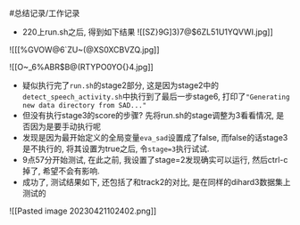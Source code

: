 #总结记录/工作记录 

- 220上run.sh之后, 得到如下结果
![[SZ}9G]3)7@$6ZL51U1YQVWI.jpg]]

![[[%GVOW@6`ZU~(@XS0XCBVZQ.jpg]]

![[O~_6%ABR$B@(RTYPO0YO{}4.jpg]]

- 疑似执行完了`run.sh`的stage2部分, 这是因为stage2中的`detect_speech_activity.sh`中执行到了最后一步stage6, 打印了`"Generating new data directory from SAD..."`
- 但没有执行stage3的score的步骤? 先将run.sh的stage调整为3看看情况, 是否因为是要手动执行呢
- 发现是因为最开始定义的全局变量`eva_sad`设置成了false, 而false的话stage3是不执行的, 将其设置为true之后, 令`stage=3`执行试试.
- 9点57分开始测试, 在此之前, 我设置了stage=2发现确实可以运行, 然后ctrl-c掉了, 希望不会有影响.
- 成功了, 测试结果如下, 还包括了和track2的对比, 是在同样的dihard3数据集上测试的

![[Pasted image 20230421102402.png]]

